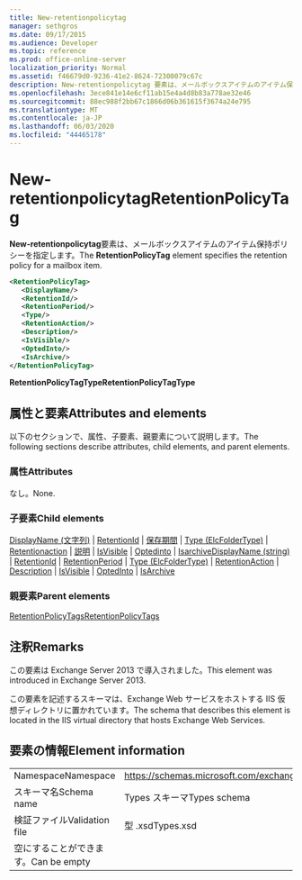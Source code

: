 ```yaml
---
title: New-retentionpolicytag
manager: sethgros
ms.date: 09/17/2015
ms.audience: Developer
ms.topic: reference
ms.prod: office-online-server
localization_priority: Normal
ms.assetid: f46679d0-9236-41e2-8624-72300079c67c
description: New-retentionpolicytag 要素は、メールボックスアイテムのアイテム保持ポリシーを指定します。
ms.openlocfilehash: 3ece841e14e6cf11ab15e4a4d8b83a778ae32e46
ms.sourcegitcommit: 88ec988f2bb67c1866d06b361615f3674a24e795
ms.translationtype: MT
ms.contentlocale: ja-JP
ms.lasthandoff: 06/03/2020
ms.locfileid: "44465178"
---
```

# <a name="retentionpolicytag"></a><span data-ttu-id="6470f-103">New-retentionpolicytag</span><span class="sxs-lookup"><span data-stu-id="6470f-103">RetentionPolicyTag</span></span>

<span data-ttu-id="6470f-104">**New-retentionpolicytag**要素は、メールボックスアイテムのアイテム保持ポリシーを指定します。</span><span class="sxs-lookup"><span data-stu-id="6470f-104">The **RetentionPolicyTag** element specifies the retention policy for a mailbox item.</span></span> 
  
```XML
<RetentionPolicyTag>
   <DisplayName/>
   <RetentionId/>
   <RetentionPeriod/>
   <Type/>
   <RetentionAction/>
   <Description/>
   <IsVisible/>
   <OptedInto/>
   <IsArchive/>
</RetentionPolicyTag>
```

 <span data-ttu-id="6470f-105">**RetentionPolicyTagType**</span><span class="sxs-lookup"><span data-stu-id="6470f-105">**RetentionPolicyTagType**</span></span>
## <a name="attributes-and-elements"></a><span data-ttu-id="6470f-106">属性と要素</span><span class="sxs-lookup"><span data-stu-id="6470f-106">Attributes and elements</span></span>

<span data-ttu-id="6470f-107">以下のセクションで、属性、子要素、親要素について説明します。</span><span class="sxs-lookup"><span data-stu-id="6470f-107">The following sections describe attributes, child elements, and parent elements.</span></span>
  
### <a name="attributes"></a><span data-ttu-id="6470f-108">属性</span><span class="sxs-lookup"><span data-stu-id="6470f-108">Attributes</span></span>

<span data-ttu-id="6470f-109">なし。</span><span class="sxs-lookup"><span data-stu-id="6470f-109">None.</span></span>
  
### <a name="child-elements"></a><span data-ttu-id="6470f-110">子要素</span><span class="sxs-lookup"><span data-stu-id="6470f-110">Child elements</span></span>

<span data-ttu-id="6470f-111">[DisplayName (文字列)](displayname-string.md)  | [RetentionId](retentionid.md)  | [保存期間](retentionperiod.md)  | [Type (ElcFolderType)](type-elcfoldertype.md)  | [Retentionaction](retentionaction.md)  | [説明](description.md)  | [IsVisible](isvisible.md)  | [Optedinto](optedinto.md)  | [Isarchive](isarchive.md)</span><span class="sxs-lookup"><span data-stu-id="6470f-111">[DisplayName (string)](displayname-string.md) | [RetentionId](retentionid.md) | [RetentionPeriod](retentionperiod.md) | [Type (ElcFolderType)](type-elcfoldertype.md) | [RetentionAction](retentionaction.md) | [Description](description.md) | [IsVisible](isvisible.md) | [OptedInto](optedinto.md) | [IsArchive](isarchive.md)</span></span>
  
### <a name="parent-elements"></a><span data-ttu-id="6470f-112">親要素</span><span class="sxs-lookup"><span data-stu-id="6470f-112">Parent elements</span></span>

[<span data-ttu-id="6470f-113">RetentionPolicyTags</span><span class="sxs-lookup"><span data-stu-id="6470f-113">RetentionPolicyTags</span></span>](retentionpolicytags.md)
  
## <a name="remarks"></a><span data-ttu-id="6470f-114">注釈</span><span class="sxs-lookup"><span data-stu-id="6470f-114">Remarks</span></span>

<span data-ttu-id="6470f-115">この要素は Exchange Server 2013 で導入されました。</span><span class="sxs-lookup"><span data-stu-id="6470f-115">This element was introduced in Exchange Server 2013.</span></span>
  
<span data-ttu-id="6470f-116">この要素を記述するスキーマは、Exchange Web サービスをホストする IIS 仮想ディレクトリに置かれています。</span><span class="sxs-lookup"><span data-stu-id="6470f-116">The schema that describes this element is located in the IIS virtual directory that hosts Exchange Web Services.</span></span>
  
## <a name="element-information"></a><span data-ttu-id="6470f-117">要素の情報</span><span class="sxs-lookup"><span data-stu-id="6470f-117">Element information</span></span>

|||
|:-----|:-----|
|<span data-ttu-id="6470f-118">Namespace</span><span class="sxs-lookup"><span data-stu-id="6470f-118">Namespace</span></span>  <br/> |https://schemas.microsoft.com/exchange/services/2006/types  <br/> |
|<span data-ttu-id="6470f-119">スキーマ名</span><span class="sxs-lookup"><span data-stu-id="6470f-119">Schema name</span></span>  <br/> |<span data-ttu-id="6470f-120">Types スキーマ</span><span class="sxs-lookup"><span data-stu-id="6470f-120">Types schema</span></span>  <br/> |
|<span data-ttu-id="6470f-121">検証ファイル</span><span class="sxs-lookup"><span data-stu-id="6470f-121">Validation file</span></span>  <br/> |<span data-ttu-id="6470f-122">型 .xsd</span><span class="sxs-lookup"><span data-stu-id="6470f-122">Types.xsd</span></span>  <br/> |
|<span data-ttu-id="6470f-123">空にすることができます。</span><span class="sxs-lookup"><span data-stu-id="6470f-123">Can be empty</span></span>  <br/> ||
   

